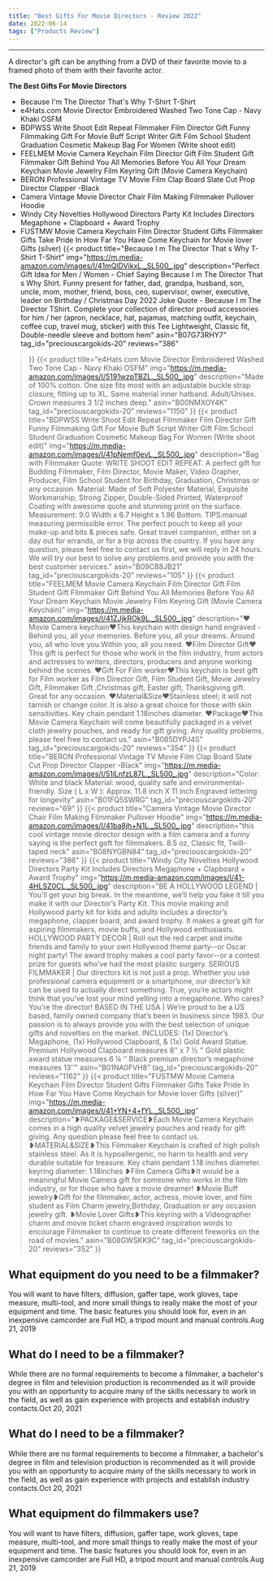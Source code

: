 ```yaml
---
title: "Best Gifts For Movie Directors - Review 2022"
date: 2022-06-14
tags: ["Products Review"]
---
```


---


A director's gift can be anything from a DVD of their favorite movie to a framed photo of them with their favorite actor.

**The Best Gifts For Movie Directors**
* Because I'm The Director That's Why T-Shirt T-Shirt
* e4Hats.com Movie Director Embroidered Washed Two Tone Cap - Navy Khaki OSFM
* BDPWSS Write Shoot Edit Repeat Filmmaker Film Director Gift Funny Filmmaking Gift For Movie Buff Script Writer Gift Film School Student Graduation Cosmetic Makeup Bag For Women (Write shoot edit)
* FEELMEM Movie Camera Keychain Film Director Gift Film Student Gift Filmmaker Gift Behind You All Memories Before You All Your Dream Keychain Movie Jewelry Film Keyring Gift (Movie Camera Keychain)
* BERON Professional Vintage TV Movie Film Clap Board Slate Cut Prop Director Clapper -Black
* Camera Vintage Movie Director Chair Film Making Filmmaker Pullover Hoodie
* Windy City Novelties Hollywood Directors Party Kit Includes Directors Megaphone + Clapboard + Award Trophy
* FUSTMW Movie Camera Keychain Film Director Student Gifts Filmmaker Gifts Take Pride In How Far You Have Come Keychain for Movie lover Gifts (silver)
{{< product 
title="Because I m The Director That s Why T-Shirt T-Shirt"
img="https://m.media-amazon.com/images/I/41mQlDVikxL._SL500_.jpg"
description="Perfect Gift Idea for Men / Women - Chief Saying Because I m The Director That s Why Shirt. Funny present for father, dad, grandpa, husband, son, uncle, mom, mother, friend, boss, ceo, supervisor, owner, executive, leader on Birthday / Christmas Day 2022 Joke Quote - Because I m The Director TShirt. Complete your collection of director proud accessories for him / her (apron, necklace, hat, pajamas, matching outfit, keychain, coffee cup, travel mug, sticker) with this Tee Lightweight, Classic fit, Double-needle sleeve and bottom hem"
asin="B07G73RHY7"
tag_id="preciouscargokids-20"
reviews="386"
>}} 
{{< product 
title="e4Hats.com Movie Director Embroidered Washed Two Tone Cap - Navy Khaki OSFM"
img="https://m.media-amazon.com/images/I/5191wzpTBZL._SL500_.jpg"
description="Made of 100% cotton. One size fits most with an adjustable buckle strap closure, fitting up to XL. Same material inner hatband. Adult/Unisex. Crown measures 3 1/2 inches deep."
asin="B00NMXOY4K"
tag_id="preciouscargokids-20"
reviews="1150"
>}} 
{{< product 
title="BDPWSS Write Shoot Edit Repeat Filmmaker Film Director Gift Funny Filmmaking Gift For Movie Buff Script Writer Gift Film School Student Graduation Cosmetic Makeup Bag For Women (Write shoot edit)"
img="https://m.media-amazon.com/images/I/41pNemf0evL._SL500_.jpg"
description="Bag with Filmmaker Quote: WRITE SHOOT EDIT REPEAT. A perfect gift for Budding Filmmaker, Film Director, Movie Maker, Video Grapher, Producer, Film School Student for Birthday, Graduation, Christmas or any occasion. Material: Made of Soft Polyester Material, Exquisite Workmanship, Strong Zipper, Double-Sided Printed, Waterproof Coating with awesome quote and stunning print on the surface. Measurement: 9.0  Width x 6.7  Height x 1.96  Bottom. TIPS:manual measuring permissible error. The perfect pouch to keep all your make-up and bits & pieces safe. Great travel companion, either on a day out for errands, or for a trip across the country. If you have any question, please feel free to contact us first, we will reply in 24 hours. We will try our best to solve any problems and provide you with the best customer services."
asin="B09C88JB21"
tag_id="preciouscargokids-20"
reviews="105"
>}} 
{{< product 
title="FEELMEM Movie Camera Keychain Film Director Gift Film Student Gift Filmmaker Gift Behind You All Memories Before You All Your Dream Keychain Movie Jewelry Film Keyring Gift (Movie Camera Keychain)"
img="https://m.media-amazon.com/images/I/41ZJjkROk9L._SL500_.jpg"
description="❤Movie Camera keychain❤This keychain with design hand engraved - Behind you, all your memories. Before you, all your dreams. Around you, all who love you.Within you, all you need. ❤Film Director Gift❤This gift is perfect for those who work in the film industry, from actors and actresses to writers, directors, producers and anyone working behind the scenes. ❤Gift For Film worker❤This keychain is best gift for Film worker as Film Director Gift, Film Student Gift, Movie Jewelry Gift, Filmmaker Gift ,Christmas gift, Easter gift, Thanksgiving gift. Great for any occasion. ❤Material&Size❤Stainless steel; it will not tarnish or change color. It is also a great choice for those with skin sensitivities. Key chain pendant 1.18inches diameter. ❤Package❤This Movie Camera Keychain will come beautifully packaged in a velvet cloth jewelry pouches, and ready for gift giving. Any quality problems, please feel free to contact us."
asin="B085DYPJ4S"
tag_id="preciouscargokids-20"
reviews="354"
>}} 
{{< product 
title="BERON Professional Vintage TV Movie Film Clap Board Slate Cut Prop Director Clapper -Black"
img="https://m.media-amazon.com/images/I/51iLnfzL87L._SL500_.jpg"
description="Color: White and black Material: wood, quality safe and environmental-friendly. Size ( L x W ): Approx. 11.8 inch X 11 inch Engraved lettering for longevity"
asin="B01FQ5SWRG"
tag_id="preciouscargokids-20"
reviews="69"
>}} 
{{< product 
title="Camera Vintage Movie Director Chair Film Making Filmmaker Pullover Hoodie"
img="https://m.media-amazon.com/images/I/41ba8jh+N1L._SL500_.jpg"
description="this cool vintage movie director design with a film camera and a funny saying is the perfect goft for filmmakers. 8.5 oz, Classic fit, Twill-taped neck"
asin="B08NYGBN84"
tag_id="preciouscargokids-20"
reviews="386"
>}} 
{{< product 
title="Windy City Novelties Hollywood Directors Party Kit Includes Directors Megaphone + Clapboard + Award Trophy"
img="https://m.media-amazon.com/images/I/41-4HLSZ0CL._SL500_.jpg"
description="BE A HOLLYWOOD LEGEND | You’ll get your big break. In the meantime, we’ll help you fake it till you make it with our Director’s Party Kit. This movie making and Hollywood party kit for kids and adults includes a director’s megaphone, clapper board, and award trophy. It makes a great gift for aspiring filmmakers, movie buffs, and Hollywood enthusiasts. HOLLYWOOD PARTY DECOR | Roll out the red carpet and invite friends and family to your own Hollywood theme party--or Oscar night party! The award trophy makes a cool party favor--or a contest prize for guests who’ve had the most plastic surgery. SERIOUS FILMMAKER | Our directors kit is not just a prop. Whether you use professional camera equipment or a smartphone, our director’s kit can be used to actually direct something. True, you’re actors might think that you’ve lost your mind yelling into a megaphone. Who cares? You’re the director! BASED IN THE USA | We’re proud to be a US based, family owned company that’s been in business since 1983. Our passion is to always provide you with the best selection of unique gifts and novelties on the market. INCLUDES: (1x) Director’s Megaphone, (1x) Hollywood Clapboard, & (1x) Gold Award Statue. Premium Hollywood Clapboard measures 8’’ x 7 ½ ‘’ Gold plastic award statue measures 6 ¼ ‘’ Black premium director’s megaphone measures 13’’"
asin="B01NA0FVH8"
tag_id="preciouscargokids-20"
reviews="1162"
>}} 
{{< product 
title="FUSTMW Movie Camera Keychain Film Director Student Gifts Filmmaker Gifts Take Pride In How Far You Have Come Keychain for Movie lover Gifts (silver)"
img="https://m.media-amazon.com/images/I/41+YN+4+fYL._SL500_.jpg"
description="❥PACKAGE&SERVICE❥Each Movie Camera Keychain comes in a high quality velvet jewelry pouches and ready for gift giving. Any question please feel free to contact us. ❥MATERIAL&SIZE❥This Filmmaker Keychain is crafted of high polish stainless steel. As it is hypoallergenic, no harm to health and very durable suitable for treasure. Key chain pendant 1.18 inches diameter. keyring diameter: 1.18inches ❥Film Camera Gifts❥It would be a meaningful Movie Camera gift for someone who works in the film industry, or for those who have a movie dreamer! ❥Movie Buff jewelry❥Gift for the filmmaker, actor, actress, movie lover, and film student as Film Charm jewelry,Birthday, Graduation or any occasion jewelry gift. ❥Movie Lover Gifts❥This keyring with a Videographer charm and movie ticket charm engraved inspiration words to encourage Filmmaker to continue to create different fireworks on the road of movies."
asin="B08GWSKK9C"
tag_id="preciouscargokids-20"
reviews="352"
>}} 
## What equipment do you need to be a filmmaker?
You will want to have filters, diffusion, gaffer tape, work gloves, tape measure, multi-tool, and more small things to really make the most of your equipment and time. The basic features you should look for, even in an inexpensive camcorder are Full HD, a tripod mount and manual controls.Aug 21, 2019

## What do I need to be a filmmaker?
While there are no formal requirements to become a filmmaker, a bachelor's degree in film and television production is recommended as it will provide you with an opportunity to acquire many of the skills necessary to work in the field, as well as gain experience with projects and establish industry contacts.Oct 20, 2021

## What do I need to be a filmmaker?
While there are no formal requirements to become a filmmaker, a bachelor's degree in film and television production is recommended as it will provide you with an opportunity to acquire many of the skills necessary to work in the field, as well as gain experience with projects and establish industry contacts.Oct 20, 2021

## What equipment do filmmakers use?
You will want to have filters, diffusion, gaffer tape, work gloves, tape measure, multi-tool, and more small things to really make the most of your equipment and time. The basic features you should look for, even in an inexpensive camcorder are Full HD, a tripod mount and manual controls.Aug 21, 2019

